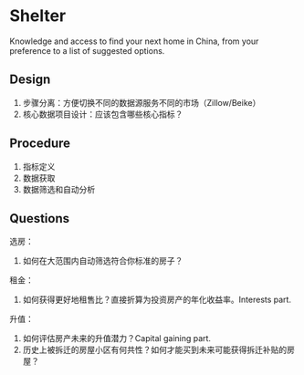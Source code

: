 # Shelter
Knowledge and access to find your next home in China, from your preference to a list of suggested options.

## Design
1. 步骤分离：方便切换不同的数据源服务不同的市场（Zillow/Beike）
2. 核心数据项目设计：应该包含哪些核心指标？

## Procedure
1. 指标定义
2. 数据获取
3. 数据筛选和自动分析

## Questions
选房：
1. 如何在大范围内自动筛选符合你标准的房子？

租金：
1. 如何获得更好地租售比？直接折算为投资房产的年化收益率。Interests part.

升值：
1. 如何评估房产未来的升值潜力？Capital gaining part.
4. 历史上被拆迁的房屋小区有何共性？如何才能买到未来可能获得拆迁补贴的房屋？